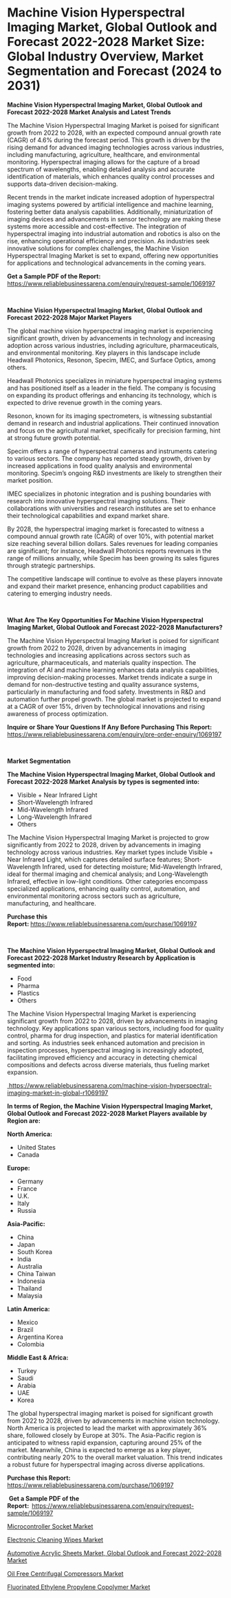 <p><h1>Machine Vision Hyperspectral Imaging Market, Global Outlook and Forecast 2022-2028 Market Size: Global Industry Overview, Market Segmentation and Forecast (2024 to 2031)</h1></p><p><strong>Machine Vision Hyperspectral Imaging Market, Global Outlook and Forecast 2022-2028 Market Analysis and Latest Trends</strong></p>
<p><p>The Machine Vision Hyperspectral Imaging Market is poised for significant growth from 2022 to 2028, with an expected compound annual growth rate (CAGR) of 4.6% during the forecast period. This growth is driven by the rising demand for advanced imaging technologies across various industries, including manufacturing, agriculture, healthcare, and environmental monitoring. Hyperspectral imaging allows for the capture of a broad spectrum of wavelengths, enabling detailed analysis and accurate identification of materials, which enhances quality control processes and supports data-driven decision-making.</p><p>Recent trends in the market indicate increased adoption of hyperspectral imaging systems powered by artificial intelligence and machine learning, fostering better data analysis capabilities. Additionally, miniaturization of imaging devices and advancements in sensor technology are making these systems more accessible and cost-effective. The integration of hyperspectral imaging into industrial automation and robotics is also on the rise, enhancing operational efficiency and precision. As industries seek innovative solutions for complex challenges, the Machine Vision Hyperspectral Imaging Market is set to expand, offering new opportunities for applications and technological advancements in the coming years.</p></p>
<p><strong>Get a Sample PDF of the Report:&nbsp;</strong> <a href="https://www.reliablebusinessarena.com/enquiry/request-sample/1069197">https://www.reliablebusinessarena.com/enquiry/request-sample/1069197</a></p>
<p>&nbsp;</p>
<p><strong>Machine Vision Hyperspectral Imaging Market, Global Outlook and Forecast 2022-2028 Major Market Players</strong></p>
<p><p>The global machine vision hyperspectral imaging market is experiencing significant growth, driven by advancements in technology and increasing adoption across various industries, including agriculture, pharmaceuticals, and environmental monitoring. Key players in this landscape include Headwall Photonics, Resonon, Specim, IMEC, and Surface Optics, among others.</p><p>Headwall Photonics specializes in miniature hyperspectral imaging systems and has positioned itself as a leader in the field. The company is focusing on expanding its product offerings and enhancing its technology, which is expected to drive revenue growth in the coming years.</p><p>Resonon, known for its imaging spectrometers, is witnessing substantial demand in research and industrial applications. Their continued innovation and focus on the agricultural market, specifically for precision farming, hint at strong future growth potential.</p><p>Specim offers a range of hyperspectral cameras and instruments catering to various sectors. The company has reported steady growth, driven by increased applications in food quality analysis and environmental monitoring. Specim’s ongoing R&D investments are likely to strengthen their market position.</p><p>IMEC specializes in photonic integration and is pushing boundaries with research into innovative hyperspectral imaging solutions. Their collaborations with universities and research institutes are set to enhance their technological capabilities and expand market share.</p><p>By 2028, the hyperspectral imaging market is forecasted to witness a compound annual growth rate (CAGR) of over 10%, with potential market size reaching several billion dollars. Sales revenues for leading companies are significant; for instance, Headwall Photonics reports revenues in the range of millions annually, while Specim has been growing its sales figures through strategic partnerships.</p><p>The competitive landscape will continue to evolve as these players innovate and expand their market presence, enhancing product capabilities and catering to emerging industry needs.</p></p>
<p>&nbsp;</p>
<p><strong>What Are The Key Opportunities For Machine Vision Hyperspectral Imaging Market, Global Outlook and Forecast 2022-2028 Manufacturers?</strong></p>
<p><p>The Machine Vision Hyperspectral Imaging Market is poised for significant growth from 2022 to 2028, driven by advancements in imaging technologies and increasing applications across sectors such as agriculture, pharmaceuticals, and materials quality inspection. The integration of AI and machine learning enhances data analysis capabilities, improving decision-making processes. Market trends indicate a surge in demand for non-destructive testing and quality assurance systems, particularly in manufacturing and food safety. Investments in R&D and automation further propel growth. The global market is projected to expand at a CAGR of over 15%, driven by technological innovations and rising awareness of process optimization.</p></p>
<p><strong>Inquire or Share Your Questions If Any Before Purchasing This Report:</strong> <a href="https://www.reliablebusinessarena.com/enquiry/pre-order-enquiry/1069197">https://www.reliablebusinessarena.com/enquiry/pre-order-enquiry/1069197</a></p>
<p>&nbsp;</p>
<p><strong>Market Segmentation</strong></p>
<p><strong>The Machine Vision Hyperspectral Imaging Market, Global Outlook and Forecast 2022-2028 Market Analysis by types is segmented into:</strong></p>
<p><ul><li>Visible + Near Infrared Light</li><li>Short-Wavelength Infrared</li><li>Mid-Wavelength Infrared</li><li>Long-Wavelength Infrared</li><li>Others</li></ul></p>
<p><p>The Machine Vision Hyperspectral Imaging Market is projected to grow significantly from 2022 to 2028, driven by advancements in imaging technology across various industries. Key market types include Visible + Near Infrared Light, which captures detailed surface features; Short-Wavelength Infrared, used for detecting moisture; Mid-Wavelength Infrared, ideal for thermal imaging and chemical analysis; and Long-Wavelength Infrared, effective in low-light conditions. Other categories encompass specialized applications, enhancing quality control, automation, and environmental monitoring across sectors such as agriculture, manufacturing, and healthcare.</p></p>
<p><strong>Purchase this Report:&nbsp;</strong><a href="https://www.reliablebusinessarena.com/purchase/1069197">https://www.reliablebusinessarena.com/purchase/1069197</a></p>
<p>&nbsp;</p>
<p><strong>The Machine Vision Hyperspectral Imaging Market, Global Outlook and Forecast 2022-2028 Market Industry Research by Application is segmented into:</strong></p>
<p><ul><li>Food</li><li>Pharma</li><li>Plastics</li><li>Others</li></ul></p>
<p><p>The Machine Vision Hyperspectral Imaging Market is experiencing significant growth from 2022 to 2028, driven by advancements in imaging technology. Key applications span various sectors, including food for quality control, pharma for drug inspection, and plastics for material identification and sorting. As industries seek enhanced automation and precision in inspection processes, hyperspectral imaging is increasingly adopted, facilitating improved efficiency and accuracy in detecting chemical compositions and defects across diverse materials, thus fueling market expansion.</p></p>
<p><a href="https://www.reliablebusinessarena.com/machine-vision-hyperspectral-imaging-market-in-global-r1069197">&nbsp;https://www.reliablebusinessarena.com/machine-vision-hyperspectral-imaging-market-in-global-r1069197</a></p>
<p><strong>In terms of Region, the Machine Vision Hyperspectral Imaging Market, Global Outlook and Forecast 2022-2028 Market Players available by Region are:</strong></p>
<p>
    <p> <strong> North America: </strong>
        <ul>
            <li>United States</li>
            <li>Canada</li>
        </ul>
        </p> 
    <p> <strong> Europe: </strong>
        <ul>
            <li>Germany</li>
            <li>France</li>
            <li>U.K.</li>
            <li>Italy</li>
            <li>Russia</li>
        </ul>
        </p> 
    <p> <strong> Asia-Pacific: </strong>
        <ul>
            <li>China</li>
            <li>Japan</li>
            <li>South Korea</li>
            <li>India</li>
            <li>Australia</li>
            <li>China Taiwan</li>
            <li>Indonesia</li>
            <li>Thailand</li>
            <li>Malaysia</li>
        </ul>
        </p> 
    <p> <strong> Latin America: </strong>
        <ul>
            <li>Mexico</li>
            <li>Brazil</li>
            <li>Argentina Korea</li>
            <li>Colombia</li>
        </ul>
        </p> 
    <p> <strong> Middle East & Africa: </strong>
        <ul>
            <li>Turkey</li>
            <li>Saudi</li>
            <li>Arabia</li>
            <li>UAE</li>
            <li>Korea</li>
        </ul>
    </p>
    </p>
<p><p>The global hyperspectral imaging market is poised for significant growth from 2022 to 2028, driven by advancements in machine vision technology. North America is projected to lead the market with approximately 36% share, followed closely by Europe at 30%. The Asia-Pacific region is anticipated to witness rapid expansion, capturing around 25% of the market. Meanwhile, China is expected to emerge as a key player, contributing nearly 20% to the overall market valuation. This trend indicates a robust future for hyperspectral imaging across diverse applications.</p></p>
<p><strong>Purchase this Report: </strong><a href="https://www.reliablebusinessarena.com/purchase/1069197">https://www.reliablebusinessarena.com/purchase/1069197</a></p>
<p>&nbsp;<strong>Get a Sample PDF of the Report:&nbsp;&nbsp;</strong><a href="https://www.reliablebusinessarena.com/enquiry/request-sample/1069197">https://www.reliablebusinessarena.com/enquiry/request-sample/1069197</a></p>
<p><strong></strong></p>
<p><p><a href="https://medium.com/@yeie266/the-microcontroller-socket-market-prioritizes-cost-control-and-efficiency-enhancement-1d6d73fad080">Microcontroller Socket Market</a></p><p><a href="https://www.linkedin.com/pulse/analyzing-key-drivers-electronic-cleaning-wipes-market-igthc?trackingId=UacBTEX1RXWeNI3gQOCuPg%3D%3D">Electronic Cleaning Wipes Market</a></p><p><a href="https://github.com/tamvrosiya/Market-Research-Report-List-6/blob/main/automotive-acrylic-sheets-market-global-outlook-and-forecast-2022-2028-market.md">Automotive Acrylic Sheets Market, Global Outlook and Forecast 2022-2028 Market</a></p><p><a href="https://www.linkedin.com/pulse/global-oil-free-centrifugal-compressors-industry-types-applications-yigcf?trackingId=dhyQPdwnTIe6y92lcRbMEw%3D%3D">Oil Free Centrifugal Compressors Market</a></p><p><a href="https://issuu.com/reportprime-2/docs/fluorinated-ethylene-propylene-copo_d41ccc07235411">Fluorinated Ethylene Propylene Copolymer Market</a></p></p>